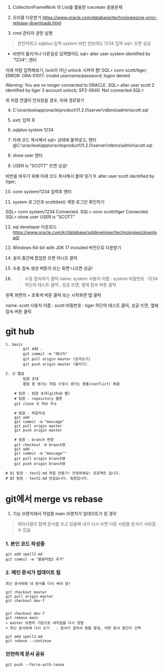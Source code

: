 1. CollectionFrameWork 의 List를 활용한 icecream 응용문제
2. 오라클 다운받기
https://www.oracle.com/database/technologies/xe-prior-release-downloads.html

3. cmd 관리자 권한 실행
> 한칸띄위고 sqlplus 입력
> system 
> 비번 안보여도 1234 입력
> sql> 뜨면 성공

* 비번이 틀리거나 다른걸로 입력했어도 
sql> alter user system identified by "1234"; 엔터


아래 처럼 입력해보기, lock이 아닌 unlock 시켜야 함!
SQL> conn scott/tiger;
ERROR:
ORA-01017: invalid username/password; logon denied


Warning: You are no longer connected to ORACLE.
SQL> alter user scott
  2  identified by tiger
  3  account unlock;
SP2-0640: Not connected
SQL>


위 처럼 연결이 안되었을 경우, 아래 경로찾기

4. C:\oraclexe\app\oracle\product\11.2.0\server\rdbms\admin\scott.sql

5. exit; 입력 후
6. sqlplus
    system
    1234


6. 아래 코드 복사해서 sql> 상태에 붙여넣고, 엔터
@C:\oraclexe\app\oracle\product\11.2.0\server\rdbms\admin\scott.sql

7. show user 엔터
8. USER is "SCOTT"  뜨면 성공!

비번을 바꾸기 위해 아래 코드 복사해서 붙여 넣기
9. alter user scott identified by tiger;

10. conn system/1234 입력후 엔터

11. system 로그인과 scott(test) 계정 로그인 확인하기 

SQL> conn system/1234
Connected.
SQL> conn scott/tiger
Connected.
SQL> show user
USER is "SCOTT"


12. sql developer 다운로드
https://www.oracle.com/kr/database/sqldeveloper/technologies/download/

13. Windows 64-bit with JDK 17 included  버전으로 다운받기
14. 설치 중간에 팝업창 뜨면 아니오 클릭
15. 수동 접속 생성 버튼이 뜨는 화면 나오면 성공!
16. > 수동 접속하기 클릭
name: system
사용자 이름 : system
비밀번호 : 1234
하단의 테스트 클릭 , 성공 뜨면, 옆에 접속 버튼 클릭

왼쪽 화면의 + 초록색 버튼 클릭 또는 시작화면 탭 클릭

name: scott
사용자 이름 : scott
비밀번호 : tiger
하단의 테스트 클릭, 성공 뜨면, 옆에 접속 버튼 클릭

# git hub
```
1. basic
        git add .
        git commit -m "메시지"
        git pull origin master (당겨오기)
        git push origin master (올리기)

2. 깃 협업
        팀원 초대
        협업 중 생기는 파일 수정시 생기는 충돌(conflict) 해결

    # 팀장 - 팀원 초대(github 웹)
    # 팀원 - repository 클론
    git clone 깃 허브 주소

    # 팀원 - 파일작성
    git add .
    git commit -m "message"
    git pull origin master
    git push origin master

    # 팀원 - branch 변경
    git checkout -b branch명
    git add .
    git commit -m "message""
    git pull origin branch명
    git push origin branch명

# Q1 팀장 - test2.md 파일 만들기! 안녕하세요! 프로젝트 입니다.
# Q2 팀원 - test2.md 반갑습니다. 팀원입니다.

```

# git에서 merge vs rebase
1. 기능 브랜치에서 작업중 main 브랜치가 업데이트가 된 경우
> 여러사람이 함께 문서를 쓰고 있을때
> 내가 다시 쓰면 다른 사람들 문서가 사라질 수 있음


### 1. 본인 코드 작성중
    git add spell2.md
    git commit -m "불꽃마법2 추가"

### 2. 메인 문서가 업데이트 됨
    최신 문서위에 내 문서를 다시 써야 함!

    git checkout master
    git pull origin master
    git checkout dev-f

    
    git checkout dev-f
    git rebase main
    > master 브랜치 기준으로 내작업을 다시 정렬
    > 최신 문서위에 다시 쓰기   - 문서가 겹쳐서 충돌 발생, 어떤 문서 쓸건지 선택

    git add spell2.md
    git rebase --continue

### 안전하게 문서 공유
    git push --force-with-lease
